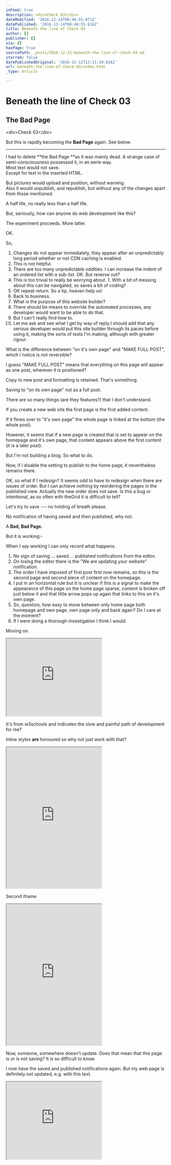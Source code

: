 ```yaml
---
inFeed: true
description: <div>Check 03</div>
dateModified: '2016-12-14T00:46:55.071Z'
datePublished: '2016-12-14T00:46:55.616Z'
title: Beneath the line of Check 03
author: []
publisher: {}
via: {}
hasPage: true
sourcePath: _posts/2016-12-12-beneath-the-line-of-check-03.md
starred: false
datePublishedOriginal: '2016-12-12T13:11:39.816Z'
url: beneath-the-line-of-check-03/index.html
_type: Article

---
```

# **Beneath the line of Check 03**

## **The Bad Page**

<div\>Check 03</div\>

But this is rapidly becoming the **Bad Page** again. See below.

---

I had to delete **the Bad Page **as it was mainly dead. A strange case of semi-consciousness possessed it, in an eerie way.  
Most text would not save.  
Except for text in the inserted HTML.

But pictures would upload and position, without warning.  
Also it would unpublish, and republish, but without any of the changes apart from those mentioned.

A half life, no really less than a half life.

But, seriously, how can anyone do web development like this?

The experiment proceeds. More latter.

OK.

So,

1. Changes do not appear immediately, they appear after an unpredictably long period whether or not CDN caching is enabled.
  1. This is not helpful.
  2. There are too many unpredictable oddities. I can increase the indent of an ordered list with a sub-list. OK. But reverse out?
  3. This is too trivial to really be worrying about.
    1. With a bit of messing about this can be navigated, so saves a bit of coding?
2. OK repeat return. So a tip, heaven help us!
3. Back to business.
  1. What is the purpose of this website builder?
  2. There should be means to override the automated processes, any developer would want to be able to do that.
  3. But I can't really find how to.
4. Let me ask and see what I get by way of reply.I should add that any serious developer would put this site builder through its paces before using it, making the sorts of tests I'm making, although with greater rigour.

What is the difference between "on it's own page" and "MAKE FULL POST", which I notice is not reversible?

I guess "MAKE FULL POST" means that everything on this page will appear as one post, wherever it is positioned?

Copy to new post and formatting is retained. That's something.

Saving to "on its own page" not as a full post.

There are so many things (are they features?) that I don't understand.

If you create a new web site the first page is the first added content.

If it flows over to "it's own page" the whole page is linked at the bottom (the whole post).

However, it seems that if a new page is created that is set to appear on the homepage and it's own page, that content appears above the first content (it is a later post).

But I'm not building a blog. So what to do.

Now, if I disable the setting to publish to the home page, it nevertheless remains there.

OK, so what if I redesign? It seems odd to have to redesign when there are issues of order. But I can achieve nothing by reordering the pages in the published view. Actually the new order does not save. Is this a bug or intentional, as so often with theGrid it is difficult to tell?

Let's try to save --- no holding of breath please.

No notification of having saved and then published, why not.

A **Bad, Bad Page.**

But it is working:-

When I say working I can only record what happens.

1. No sign of saving ... saved ... published notifications from the editor.
2. On losing the editor there is the "We are updating your website" notification.
3. The order I have imposed of first post first now remains, so this is the second page and second piece of content on the homepage.
4. I put in an horizontal rule but it is unclear if this is a signal to make the appearance of this page on the home page sparse, content is broken off just below it and that little arrow pops up again that links to this on it's own page.
5. So, question, how easy to move between only home page both homepage and own page, own page only and back again? Do I care at the moment?
  1. If I were doing a thorough investigation I think I would.

Moving on.

<iframe src="https://the-grid.github.io/ed-userhtml/?g=eJw1j8FSwzAMRO_9ip2eoYFya0xuHBi48gFObGINiuSxlZb-PQ6F287qzb6RC3RGtSvH5_3op6-56CrhflLWchq5Nf0tXxJZ7LMPgWQ-HR_yd78fdoBLx-FdJai4rsWtyX8FqMJSxOQzmWdMZFfoJ15kZi_hgFf7Rxathqx5ZV3rDST5vXxI8wa8NWvQ5Q4XsgSPJVrRrNyGBb5Evw3rORY8PmEhZtr8kvy4EVYPrsvDznXt3eEHs2lU1A" height="244" style=""></iframe>

It's from w3schools and indicates the slow and painful path of development for me?

Inline styles **are** honoured so why not just work with that?

<iframe src="https://the-grid.github.io/ed-userhtml/?g=eJydUsuO0zAU3ecr7phFmkGxxXaaZAOIDY8FS8TCiW8TD44dbKelQvw712k6nYdgpNk5Pvc8cq4rpfegVc06Z6PUFj1rKkGXDWRZFTqvp9hkALvZdlE7C4O0yuBHJ9UGC_hNEABxgzPIjes3eYJQgR4n5-MN5PAakEfpe4x88LgrtgtHXIM06OMG2BtORwO9c4ozKLZwLWjkz1PX9947_w_bBQND5tr2z7qfrU9zYF2EME_pjKcMS4BKnAvIqlYGhKRQsyHGKdwIMTlz7HXkzveic6Rk0cYgWAPVVVlCkHsMEI8TBbqCskw1ro1C8F3NDtheaLdBPPgujY7IR235bUgruSQx2v4Aj6Ze07NHseKgQzkHzynbMLdcO7rC3mtVdiEIbRX-4kMcDYPM2dQYce9tdU_2BQOKkSo9Y2v3J1A0Dx4HwF5S9ylXDcp180hT_OeM_vgVDXaRmHmCv92P_T1fl5HI6fkRifhpjp9GttnpqQj44GUL7758gp13Ixykt1Tq8hN5uDjeqaEhoVXycY5XAxrjkvcyfkdunTpyOU1o1dtBGyrC8M5QC5-dwk30MxZr3v-p84OX08vFL3v-C49YLtI" height="444" style=""></iframe>

Second iframe

<iframe src="https://the-grid.github.io/ed-userhtml/?g=eJydkj1v2zAQhnf_ios6yEohEugYfyxp0aUfQ8eiAyWeJSYUTyUpu0bR_96jJMduiiRANkp3770P3yOsQ-1NH7cLgN3g6mjIQauctviJlF5iAb-5BFCTC2RRWGqWeSqhBtP15OMN5PAWUETlG4yi9bgrVqNGXoOy6OMSsneCjxYaIi0yKFZwLbnlz_-uH7wn_4TtWAPL5sY1L7qfrKc-cBQhDH0648QwAqzlKYDFulIBIU3YZG2MfbiRsid7bEwU5BtZE09y6GKQ2RbWV2UJQe0xQDz2DHQFZZlinBOF4OtNdsDqLLsL8p_v0pqIojNO3IVse0lijbsHj3Yz02ePsGJrQjkEL5itHSphiH9h440u6xBkE0JpnMZfoo2dzWBBLqXG-ovN7hmhyIBRUqyn2pz_VJSJ5fxAAPaK809sG9BUDx13iZ8D-uM3tFhHVuap_P0S_Uc-LySJeZ-RRaxPfWJqWS2m5yLho1cVvP_6GXaeOjgo7zjY8RJ5ODs-TEPLg-aRjznetGgtJe-x_UFckT4K1ffo9G1rLAdhRW05hS-kcRn9gMXM-9x0cfCqf_3w867_ArvOJ18" height="444" style=""></iframe>

Now, someone, somewhere doesn't update. Does that mean that this page is or is not saving? It is so difficult to know.

I now have the saved and published notifications again. But my web page is definitely not updated, e.g. with this text.

<iframe src="https://the-grid.github.io/ed-userhtml/?g=eJwlzDEOgCAMBdCrGHZgN8hdFLBtImr6S-LxNXF9w0uy69rbBC2LY7Mbc4zGAj-ggcR4bEGujxqpVF-ASICXs7YnsPXD5fQf-QUqJxu3" height="244" style=""></iframe>